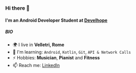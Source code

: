 ### Hi there 👋

#### I'm an Android Developer Student at [Develhope](https://develhope.co/en/)

##### BIO

- 🌍 I live in **Velletri, Rome**
- 🌱 I'm learning: `Android`, `Kotlin`, `Git`, `API & Network Calls`
- ⚡ Hobbies: **Musician**, **Pianist** and **Fitness**
- 📫 Reach me: [LinkedIn](https://www.linkedin.com/in/alessio-dicorato-45a892212/)

<!--
**alessiodicorato/alessiodicorato** is a ✨ _special_ ✨ repository because its `README.md` (this file) appears on your GitHub profile.

Here are some ideas to get you started:

- 🔭 I’m currently working on ...
- 🌱 I’m currently learning ...
- 👯 I’m looking to collaborate on ...
- 🤔 I’m looking for help with ...
- 💬 Ask me about ...
- 📫 How to reach me: ...
- 😄 Pronouns: ...
- ⚡ Fun fact: ...
-->
